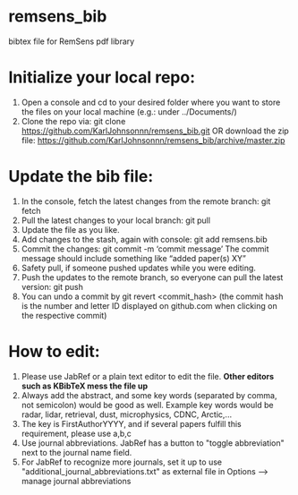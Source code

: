 # remsens_bib
bibtex file for RemSens pdf library

# Initialize your local repo:
  1. Open a console and cd to your desired folder where you want to store the files on your local machine (e.g.: under ../Documents/)
  2. Clone the repo via: git clone https://github.com/KarlJohnsonnn/remsens_bib.git
     OR download the zip file: https://github.com/KarlJohnsonnn/remsens_bib/archive/master.zip
 
# Update the bib file:
  1. In the console, fetch the latest changes from the remote branch: git fetch
  2. Pull the latest changes to your local branch: git pull
  3. Update the file as you like.
  4. Add changes to the stash, again with console: git add remsens.bib
  5. Commit the changes: git commit -m ‘commit message’
     The commit message should include something like “added paper(s) XY”
  6. Safety pull, if someone pushed updates while you were editing.
  7. Push the updates to the remote branch, so everyone can pull the latest version: git push
  8. You can undo a commit by git revert <commit_hash> (the commit hash is the number and letter ID displayed on github.com when clicking on the respective commit) 

# How to edit:
  1. Please use JabRef or a plain text editor to edit the file. **Other editors such as KBibTeX mess the file up**
  2. Always add the abstract, and some key words (separated by comma, not semicolon) would be good as well. Example key words would be radar, lidar, retrieval, dust, microphysics, CDNC, Arctic,...
  3. The key is FirstAuthorYYYY, and if several papers fulfill this requirement, please use a,b,c
  4. Use journal abbreviations. JabRef has a button to "toggle abbreviation" next to the journal name field.
  5. For JabRef to recognize more journals, set it up to use "additional_journal_abbreviations.txt" as external file in Options --> manage journal abbreviations 
